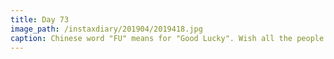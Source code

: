 ```yaml
---
title: Day 73
image_path: /instaxdiary/201904/2019418.jpg
caption: Chinese word "FU" means for "Good Lucky". Wish all the people that suffered #coronavirus  will healthy and safe.
---
```


